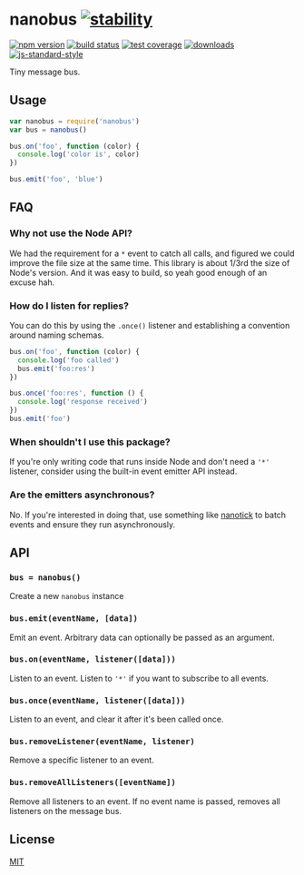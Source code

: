 # nanobus [![stability][0]][1]
[![npm version][2]][3] [![build status][4]][5] [![test coverage][6]][7]
[![downloads][8]][9] [![js-standard-style][10]][11]

Tiny message bus.

## Usage
```js
var nanobus = require('nanobus')
var bus = nanobus()

bus.on('foo', function (color) {
  console.log('color is', color)
})

bus.emit('foo', 'blue')
```

## FAQ
### Why not use the Node API?
We had the requirement for a `*` event to catch all calls, and figured we could
improve the file size at the same time. This library is about 1/3rd the size of
Node's version. And it was easy to build, so yeah good enough of an excuse hah.

### How do I listen for replies?
You can do this by using the `.once()` listener and establishing a convention
around naming schemas.

```js
bus.on('foo', function (color) {
  console.log('foo called')
  bus.emit('foo:res')
})

bus.once('foo:res', function () {
  console.log('response received')
})
bus.emit('foo')
```

### When shouldn't I use this package?
If you're only writing code that runs inside Node and don't need a `'*'`
listener, consider using the built-in event emitter API instead.

### Are the emitters asynchronous?
No. If you're interested in doing that, use something like
[nanotick](https://github.com/yoshuawuyts/nanotick) to batch events and ensure
they run asynchronously.

## API
### `bus = nanobus()`
Create a new `nanobus` instance

### `bus.emit(eventName, [data])`
Emit an event. Arbitrary data can optionally be passed as an argument.

### `bus.on(eventName, listener([data]))`
Listen to an event. Listen to `'*'` if you want to subscribe to all events.

### `bus.once(eventName, listener([data]))`
Listen to an event, and clear it after it's been called once.

### `bus.removeListener(eventName, listener)`
Remove a specific listener to an event.

### `bus.removeAllListeners([eventName])`
Remove all listeners to an event. If no event name is passed, removes all
listeners on the message bus.

## License
[MIT](https://tldrlegal.com/license/mit-license)

[0]: https://img.shields.io/badge/stability-experimental-orange.svg?style=flat-square
[1]: https://nodejs.org/api/documentation.html#documentation_stability_index
[2]: https://img.shields.io/npm/v/nanobus.svg?style=flat-square
[3]: https://npmjs.org/package/nanobus
[4]: https://img.shields.io/travis/yoshuawuyts/nanobus/master.svg?style=flat-square
[5]: https://travis-ci.org/yoshuawuyts/nanobus
[6]: https://img.shields.io/codecov/c/github/yoshuawuyts/nanobus/master.svg?style=flat-square
[7]: https://codecov.io/github/yoshuawuyts/nanobus
[8]: http://img.shields.io/npm/dm/nanobus.svg?style=flat-square
[9]: https://npmjs.org/package/nanobus
[10]: https://img.shields.io/badge/code%20style-standard-brightgreen.svg?style=flat-square
[11]: https://github.com/feross/standard
